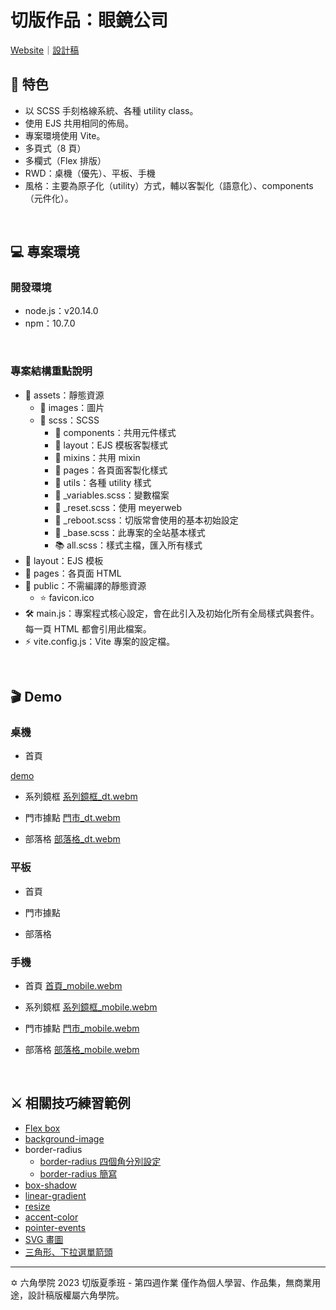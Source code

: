 # 切版作品：眼鏡公司

[Website](https://githubplayerzero.github.io/glasses-company-hand/index.html)｜[設計稿](https://xd.adobe.com/view/5b20cbc4-5c64-4b67-814e-633b078a8cd4-0e73/flow/)

## 📌 特色
- 以 SCSS 手刻格線系統、各種 utility class。
- 使用 EJS 共用相同的佈局。
- 專案環境使用 Vite。
- 多頁式（8 頁）
- 多欄式（Flex 排版）
- RWD：桌機（優先）、平板、手機
- 風格：主要為原子化（utility）方式，輔以客製化（語意化）、components（元件化）。
<br>

## 💻 專案環境
### 開發環境
- node.js：v20.14.0
- npm：10.7.0
<br>

### 專案結構重點說明
- 📂 assets：靜態資源
    - 📁 images：圖片
    - 📁 scss：SCSS
        - 📁 components：共用元件樣式
        - 📁 layout：EJS 模板客製樣式
        - 📁 mixins：共用 mixin
        - 📁 pages：各頁面客製化樣式
        - 📁 utils：各種 utility 樣式
        - 📄 _variables.scss：變數檔案
        - 📄 _reset.scss：使用 meyerweb
        - 📄 _reboot.scss：切版常會使用的基本初始設定
        - 📄 _base.scss：此專案的全站基本樣式
        - 📚 all.scss：樣式主檔，匯入所有樣式
- 📁 layout：EJS 模板
- 📁 pages：各頁面 HTML
- 📁 public：不需編譯的靜態資源
    - ⭐ favicon.ico
- 🛠️ main.js：專案程式核心設定，會在此引入及初始化所有全局樣式與套件。每一頁 HTML 都會引用此檔案。
- ⚡ vite.config.js：Vite 專案的設定檔。
<br>

## 🎬 Demo
### 桌機
- 首頁

[demo](https://github.com/user-attachments/assets/e6df5f50-a66a-4a83-b4e3-ab92597521eb)

- 系列鏡框
[系列鏡框_dt.webm](https://github.com/user-attachments/assets/2bfbad6f-dfee-46ed-be74-d1fe7afc0c0b)

- 門市據點
[門市_dt.webm](https://github.com/user-attachments/assets/82c14487-4de3-41a7-b177-abd9ee0f7653)

- 部落格
[部落格_dt.webm](https://github.com/user-attachments/assets/6efea69f-21c4-4d39-b2bd-b1215148c4a4)

### 平板
- 首頁


- 門市據點


- 部落格


### 手機
- 首頁
[首頁_mobile.webm](https://github.com/user-attachments/assets/343ae79b-9adc-4e2d-b06c-b948179f0f94)

- 系列鏡框
[系列鏡框_mobile.webm](https://github.com/user-attachments/assets/708d23d9-90ae-4d02-9619-7a4bdb1647fb)

- 門市據點
[門市_mobile.webm](https://github.com/user-attachments/assets/3e956d92-fc15-4adb-b0b8-6c89578eeb32)

- 部落格
[部落格_mobile.webm](https://github.com/user-attachments/assets/f1777f60-d11e-492b-9bfc-26fdaad9a9f0)

<br>

## ⚔️ 相關技巧練習範例
- [Flex box](https://codepen.io/collection/ZMebzz)
- [background-image](https://codepen.io/codepenplayer/pen/gOQzLxV)
- border-radius
    - [border-radius 四個角分別設定](https://codepen.io/codepenplayer/pen/KKYRBwL)
    - [border-radius 簡寫](https://codepen.io/codepenplayer/pen/LYXryzd)
- [box-shadow](https://codepen.io/codepenplayer/pen/rNQKYMv)
- [linear-gradient](https://codepen.io/codepenplayer/pen/ZEmjqWE)
- [resize](https://codepen.io/codepenplayer/pen/JjQjGMB)
- [accent-color](https://codepen.io/codepenplayer/pen/mdZdEKK)
- [pointer-events](https://codepen.io/codepenplayer/pen/yLGYQwr)
- [SVG 畫圖](https://codepen.io/codepenplayer/pen/BavoqEQ)
- [三角形、下拉選單箭頭](https://codepen.io/codepenplayer/pen/oNJjwKW)

<hr>

✡️ 六角學院 2023 切版夏季班 - 第四週作業
僅作為個人學習、作品集，無商業用途，設計稿版權屬六角學院。
